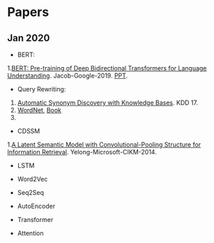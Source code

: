 # Papers

## Jan 2020

- BERT:

1.[BERT: Pre-training of Deep Bidirectional Transformers for Language Understanding](https://arxiv.org/pdf/1810.04805.pdf). Jacob-Google-2019. [PPT](https://nlp.stanford.edu/seminar/details/jdevlin.pdf).

- Query Rewriting:

1. [Automatic Synonym Discovery with Knowledge Bases](https://arxiv.org/pdf/1706.08186.pdf). KDD 17. 
1. [WordNet](https://wordnet.princeton.edu/), [Book](https://books.google.co.jp/books?hl=en&lr=&id=Rehu8OOzMIMC&oi=fnd&pg=PR11&dq=WordNet:+A+Lexical+Database+for+English&ots=IrngJjVXca&sig=bDAhMX5l2zLFZ-_YenIypho4lb0#v=onepage&q=WordNet%3A%20A%20Lexical%20Database%20for%20English&f=false)
1. 

- CDSSM

1.[A Latent Semantic Model with Convolutional-Pooling Structure for Information Retrieval](https://www.iro.umontreal.ca/~lisa/pointeurs/ir0895-he-2.pdf). Yelong-Microsoft-CIKM-2014.

- LSTM


- Word2Vec


- Seq2Seq


- AutoEncoder


- Transformer



- Attention



